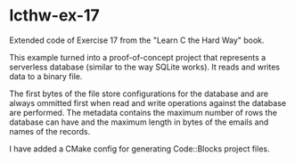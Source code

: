 # lcthw-ex-17
Extended code of Exercise 17 from the "Learn C the Hard Way" book.

This example turned into a proof-of-concept project that represents a serverless database (similar to the way SQLite works).
It reads and writes data to a binary file.

The first bytes of the file store configurations for the database and are always ommitted first when read and write operations
against the database are performed. The metadata contains the maximum number of rows the database can have and the maximum
length in bytes of the emails and names of the records.

I have added a CMake config for generating Code::Blocks project files.
